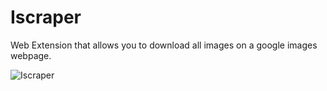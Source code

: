 # Iscraper
Web Extension that allows you to download all images on a google images webpage.


![Iscraper](https://user-images.githubusercontent.com/34409024/218282098-a1cdd9fb-aad1-4e92-a1a9-6353861e3c29.png)
